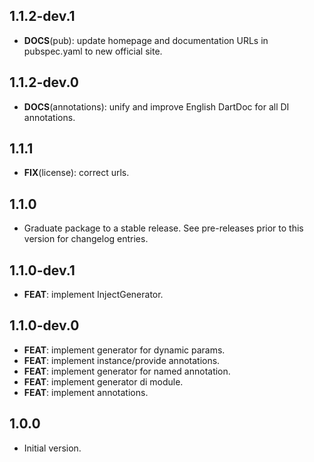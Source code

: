 ## 1.1.2-dev.1

 - **DOCS**(pub): update homepage and documentation URLs in pubspec.yaml to new official site.

## 1.1.2-dev.0

 - **DOCS**(annotations): unify and improve English DartDoc for all DI annotations.

## 1.1.1

 - **FIX**(license): correct urls.

## 1.1.0

 - Graduate package to a stable release. See pre-releases prior to this version for changelog entries.

## 1.1.0-dev.1

 - **FEAT**: implement InjectGenerator.

## 1.1.0-dev.0

 - **FEAT**: implement generator for dynamic params.
 - **FEAT**: implement instance/provide annotations.
 - **FEAT**: implement generator for named annotation.
 - **FEAT**: implement generator di module.
 - **FEAT**: implement annotations.

## 1.0.0

- Initial version.

